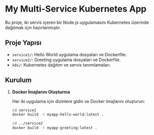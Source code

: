 # My Multi-Service Kubernetes App

Bu proje, iki servis içeren bir Node.js uygulamasını Kubernetes üzerinde dağıtmak için hazırlanmıştır.

## Proje Yapısı

- `service1/`: Hello World uygulama dosyaları ve Dockerfile.
- `service2/`: Greeting uygulama dosyaları ve Dockerfile.
- `k8s/`: Kubernetes dağıtım ve servis tanımlamaları.

## Kurulum

1. **Docker İmajlarını Oluşturma**

   Her iki uygulama için dizinlere gidin ve Docker imajlarını oluşturun:

   ```bash
   cd service1
   docker build -t myapp-hello-world:latest .

   cd ../service2
   docker build -t myapp-greeting:latest .
